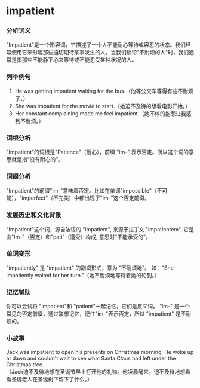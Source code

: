 # impatient

### 分析词义

  

"Impatient"是一个形容词，它描述了一个人不能耐心等待或容忍的状态。我们经常使用它来形容那些迫切期待某事发生的人。当我们谈论"不耐烦的人"时，我们通常是指那些不能静下心来等待或不能忍受某种状况的人。

  

### 列举例句

  

1.  He was getting impatient waiting for the bus.（他等公交车等得有些不耐烦了。）
2.  She was impatient for the movie to start.（她迫不及待的想看电影开始。）
3.  Her constant complaining made me feel impatient.（她不停的抱怨让我感到不耐烦。）

  

### 词根分析

  

"Impatient"的词根是"Patience"（耐心），前缀 "im-" 表示否定。所以这个词的意思就是指“没有耐心的”。

  

### 词缀分析

  

"Impatient"的前缀"im-"意味着否定。比如在单词"impossible"（不可能），"imperfect"（不完美）中都出现了"im-"这个否定前缀。

  

### 发展历史和文化背景

  

"Impatient"这个词，源自法语的 "impatient", 来源于拉丁文 "impatientem", 它是由"im-"（否定）和"pati"（遭受）构成, 意思时"不能承受的"。

  

### 单词变形

  

"impatiently" 是 "impatient" 的副词形式，意为 "不耐烦地"。 如："She impatiently waited for her turn."（她不耐烦地等待着她的轮到。）

  

### 记忆辅助

  

你可以尝试将 "impatient"和 "patient"一起记忆，它们是反义词， "im-" 是一个常见的否定前缀，通过联想记忆，记住"im-"表示否定，所以 "impatient" 是不耐烦的。

  

### 小故事

  

Jack was impatient to open his presents on Christmas morning. He woke up at dawn and couldn't wait to see what Santa Claus had left under the Christmas tree.  
（Jack迫不及待地想在圣诞节早上打开他的礼物。他凌晨醒来，迫不及待地想看看圣诞老人在圣诞树下留下了什么。）
